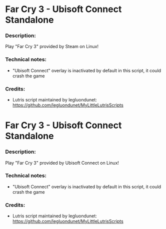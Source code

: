 # Far Cry 3 - Ubisoft Connect Standalone
### Description:
Play "Far Cry 3" provided by Steam on Linux!
### Technical notes:
- "Ubisoft Connect" overlay is inactivated by default in this script, it could crash the game
### Credits:
- Lutris script maintained by legluondunet: https://github.com/legluondunet/MyLittleLutrisScripts

# Far Cry 3 - Ubisoft Connect Standalone
### Description:
Play "Far Cry 3" provided by Ubisoft Connect on Linux!
### Technical notes:
- "Ubisoft Connect" overlay is inactivated by default in this script, it could crash the game
### Credits:
- Lutris script maintained by legluondunet: https://github.com/legluondunet/MyLittleLutrisScripts
